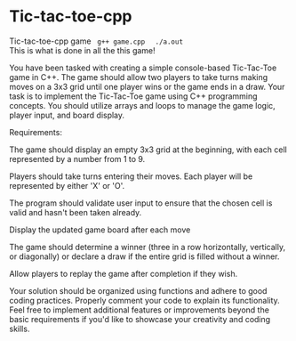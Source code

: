 # Tic-tac-toe-cpp
Tic-tac-toe-cpp game
<code>
g++ game.cpp
</code>
<code>
./a.out
</code>
This is what is done in all the this game!

You have been tasked with creating a simple console-based Tic-Tac-Toe game in C++. The game should allow two players to take turns making moves on a 3x3 grid until one player wins or the game ends in a draw.
Your task is to implement the Tic-Tac-Toe game using C++ programming concepts. You should utilize arrays and loops to manage the game logic, player input, and board display.

Requirements:

   The game should display an empty 3x3 grid at the beginning, with each cell represented by a number from 1 to 9.
   
   Players should take turns entering their moves. Each player will be represented by either 'X' or 'O'.
   
   The program should validate user input to ensure that the chosen cell is valid and hasn't been taken already.
   
   Display the updated game board after each move
   
   The game should determine a winner (three in a row horizontally, vertically, or diagonally) or declare a draw if the entire grid is filled without a winner.
  
   Allow players to replay the game after completion if they wish.
    
Your solution should be organized using functions and adhere to good coding practices. Properly comment your code to explain its functionality.
Feel free to implement additional features or improvements beyond the basic requirements if you'd like to showcase your creativity and coding skills.
 
